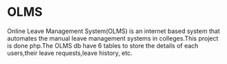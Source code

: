 # OLMS
Online Leave Management System(OLMS) is an internet based system that automates the manual leave management systems in colleges.This project is done php.The OLMS db have 6 tables to store the details of each users,their leave requests,leave history, etc.
